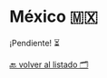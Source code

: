 # México 🇲🇽

¡Pendiente! ⏳

[🔙 volver al listado 🗂️](https://github.com/Villanuevand/google-experts-latam#readme)